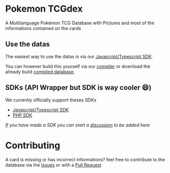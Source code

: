 # Pokemon TCGdex

A Multilanguage Pokémon TCG Database with Pictures and most of the informations contained on the cards

## Use the datas

The easiest way to use the datas is via our [Javascript/Typescript SDK](https://github.com/tcgdex/javascript-sdk).

You can however build this yourself via our [compiler](https://github.com/tcgdex/compiler) or download the already build [compiled database](https://github.com/tcgdex/distribution).

## SDKs (API Wrapper but SDK is way cooler 😄)

We currently officially support theses SDKs

- [Javascript/Typescript SDK](https://github.com/tcgdex/javascript-sdk)
- [PHP SDK](https://github.com/tcgdex/php-sdk)

_If you have made a SDK you can start a [discussion](https://github.com/tcgdex/cards-database/discussions/new) to be added here_

# Contributing

A card is missing or has incorrect informations? feel free to contribute to the database via the [Issues](https://github.com/tcgdex/cards-database/issues) or with a [Pull Request](https://github.com/tcgdex/cards-database/pulls)
